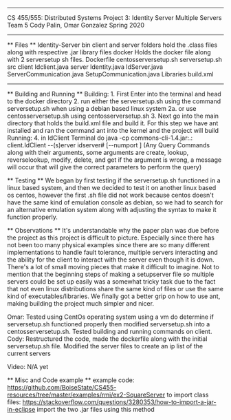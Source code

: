 

**************************************************
CS 455/555: Distributed Systems
Project 3: Identity Server Multiple Servers
Team 5
    Cody Palin, Omar Gonzalez
Spring 2020
**************************************************

** Files **
    Identity-Server
        bin
            client and server folders hold the .class files along with respective .jar library files
        docker
            Holds the docker file along with 2 serversetup sh files.
            Dockerfile
            centosserversetup.sh
            serversetup.sh
        src
            client
                Idclient.java
            server
                Identity.java
                IdServer.java
                ServerCommunication.java
                SetupCommunication.java
            Libraries
        build.xml

------------------------------------------------------------------------------------------------------------------------------------------------------------

** Building and Running **
    Building:
        1. First Enter into the terminal and head to the docker directory
        2. run either the serversetup.sh using the command
                <runcommand> serversetup.sh <numberofservers>
            when using a debian based linux system 
        2a. or use centosserversetup.sh using
                <runcommand> centosserversetup.sh <numberofservers>
        3. Next go into the main directory that holds the build.xml file and build it.
            For this step we have ant installed and ran the command 
                ant
            into the kernel and the project will build
    Running:
        4. in IdClient Terminal do java -cp commons-cli-1.4.jar:.: client.IdClient --(s)erver idserver# [--numport <ipaddress>] (Any Query Commands along 
                                                                                        with their arguments, some arguments are 
                                                                                        create, lookup, reverselookup, modify, delete, and get if the argument is wrong, a message will occur that will give the correct parameters to perform the query)

** Testing ** 
We began by first testing if the serversetup.sh functioned in a linux based system, and then we decided to test it on another linux based os centos, however the first .sh file did not work because centos doesn't have the same kind of emulation console as debian, so we had to search for an alternative
emulation system along with adjusting the syntax to make it function properly.

** Observations **
It's understandable why the paper plan was due before the project as this project is difficult to picture. Especially since there has not been too many physical examples since there are so many different implementations to handle fault tolerance, multiple servers interacting and the ability for the client to interact with the server even though it is down. There's a lot of small moving pieces that make it difficult to imagine. Not to mention that the beginning steps of making a setupserver file so multiple servers could be set up easily was a somewhat tricky task due to the fact that not even linux distributions share the same kind of files or use the same kind of executables/libraries. We finally got a better grip on how to use ant, making building the project much simpler and nicer.

Omar: Tested using CentOs operating system using a vm do determine if serversetup.sh functioned properly then modified serversetup.sh into a            
      centosserversetup.sh. Tested building and running commands on client.
Cody: Restructured the code, made the dockerfile along with the initial serversetup.sh file. Modified the server files to create an ip list of the current servers

Video: N/A yet

** Misc and Code example **
example code: https://github.com/BoiseState/CS455-resources/tree/master/examples/rmi/ex2-SquareServer
to import class files:
https://stackoverflow.com/questions/3280353/how-to-import-a-jar-in-eclipse
import the two .jar files using this method